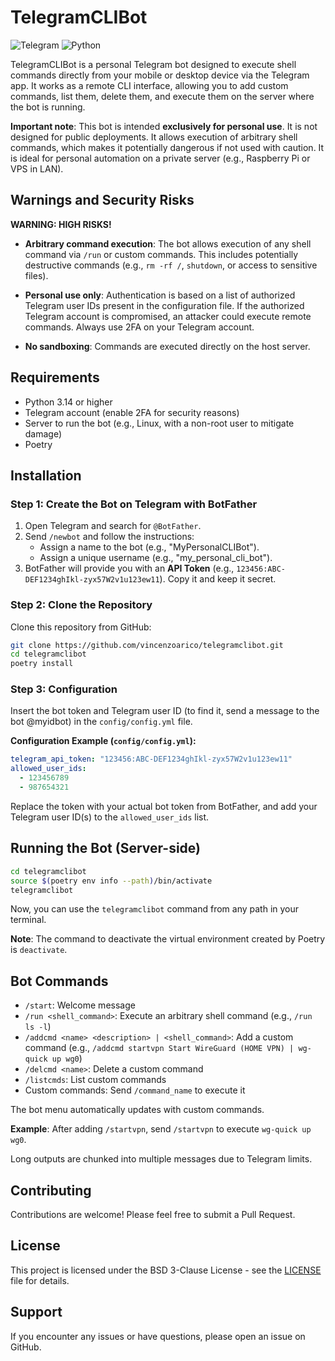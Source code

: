 # TelegramCLIBot

![Telegram](https://img.shields.io/badge/Telegram-2CA5E0?style=for-the-badge&logo=telegram&logoColor=white)
![Python](https://img.shields.io/badge/PYTHON-%20%203.14+-blue?style=for-the-badge)

TelegramCLIBot is a personal Telegram bot designed to execute shell commands directly from your mobile or desktop device via the Telegram app. It works as a remote CLI interface, allowing you to add custom commands, list them, delete them, and execute them on the server where the bot is running.

**Important note**: This bot is intended **exclusively for personal use**. It is not designed for public deployments. It allows execution of arbitrary shell commands, which makes it potentially dangerous if not used with caution. It is ideal for personal automation on a private server (e.g., Raspberry Pi or VPS in LAN).

## Warnings and Security Risks

**WARNING: HIGH RISKS!**

- **Arbitrary command execution**: The bot allows execution of any shell command via `/run` or custom commands. This includes potentially destructive commands (e.g., `rm -rf /`, `shutdown`, or access to sensitive files).
  
- **Personal use only**: Authentication is based on a list of authorized Telegram user IDs present in the configuration file. If the authorized Telegram account is compromised, an attacker could execute remote commands. Always use 2FA on your Telegram account.

- **No sandboxing**: Commands are executed directly on the host server.

## Requirements

- Python 3.14 or higher
- Telegram account (enable 2FA for security reasons)
- Server to run the bot (e.g., Linux, with a non-root user to mitigate damage)
- Poetry

## Installation

### Step 1: Create the Bot on Telegram with BotFather

1. Open Telegram and search for `@BotFather`.
2. Send `/newbot` and follow the instructions:
   - Assign a name to the bot (e.g., "MyPersonalCLIBot").
   - Assign a unique username (e.g., "my_personal_cli_bot").
3. BotFather will provide you with an **API Token** (e.g., `123456:ABC-DEF1234ghIkl-zyx57W2v1u123ew11`). Copy it and keep it secret.

### Step 2: Clone the Repository

Clone this repository from GitHub:

```bash
git clone https://github.com/vincenzoarico/telegramclibot.git
cd telegramclibot
poetry install
```

### Step 3: Configuration

Insert the bot token and Telegram user ID (to find it, send a message to the bot @myidbot) in the `config/config.yml` file.

**Configuration Example (`config/config.yml`):**

```yaml
telegram_api_token: "123456:ABC-DEF1234ghIkl-zyx57W2v1u123ew11"
allowed_user_ids:
  - 123456789
  - 987654321
```

Replace the token with your actual bot token from BotFather, and add your Telegram user ID(s) to the `allowed_user_ids` list.

## Running the Bot (Server-side)

```bash
cd telegramclibot
source $(poetry env info --path)/bin/activate
telegramclibot
```

Now, you can use the `telegramclibot` command from any path in your terminal.

**Note**: The command to deactivate the virtual environment created by Poetry is `deactivate`.

## Bot Commands

- `/start`: Welcome message
- `/run <shell_command>`: Execute an arbitrary shell command (e.g., `/run ls -l`)
- `/addcmd <name> <description> | <shell_command>`: Add a custom command (e.g., `/addcmd startvpn Start WireGuard (HOME VPN) | wg-quick up wg0`)
- `/delcmd <name>`: Delete a custom command
- `/listcmds`: List custom commands
- Custom commands: Send `/command_name` to execute it

The bot menu automatically updates with custom commands.

**Example**: After adding `/startvpn`, send `/startvpn` to execute `wg-quick up wg0`.

Long outputs are chunked into multiple messages due to Telegram limits.

## Contributing

Contributions are welcome! Please feel free to submit a Pull Request.

## License

This project is licensed under the BSD 3-Clause License - see the [LICENSE](LICENSE) file for details.

## Support

If you encounter any issues or have questions, please open an issue on GitHub.
